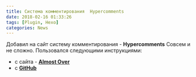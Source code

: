 ```yaml
---
title: Система комментирования  Hypercomments
date: 2018-02-16 01:33:26
tags: [Plugin, Hexo]
categories: News
---
```


Добавил на сайт систему комментирования - **Hypercomments** 
Совсем и не сложно.
Пользовался следующими инструкциями: <!--more-->

- с сайта - **[Almost Over](https://almostover.ru/2016-10/add-hypercomments-to-hexo-theme-next/)**
- с **[GitHub](https://github.com/iissnan/hexo-theme-next)** 